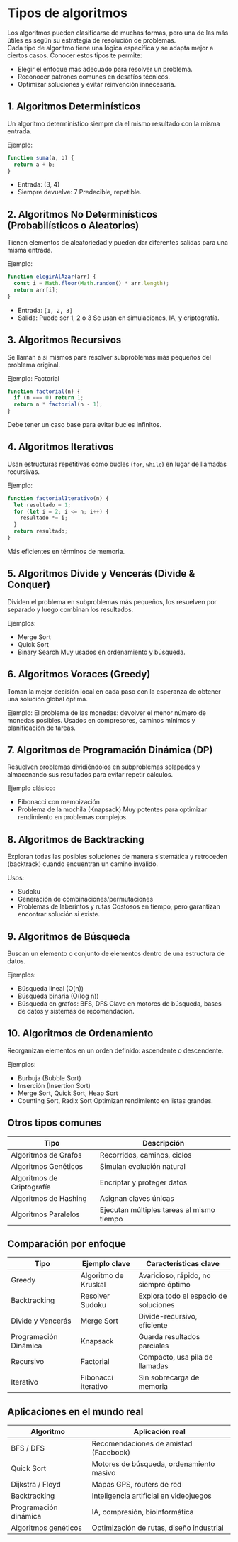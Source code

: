 # **Tipos de algoritmos**

Los algoritmos pueden clasificarse de muchas formas, pero una de las más útiles es según su estrategia de resolución de problemas.  
Cada tipo de algoritmo tiene una lógica específica y se adapta mejor a ciertos casos.
Conocer estos tipos te permite:
- Elegir el enfoque más adecuado para resolver un problema.
- Reconocer patrones comunes en desafíos técnicos.
- Optimizar soluciones y evitar reinvención innecesaria.



## **1. Algoritmos Determinísticos**

Un algoritmo determinístico siempre da el mismo resultado con la misma entrada.

Ejemplo:
```js
function suma(a, b) {
  return a + b;
}
```
- Entrada: (3, 4)    
- Siempre devuelve: 7
Predecible, repetible.



## **2. Algoritmos No Determinísticos (Probabilísticos o Aleatorios)**

Tienen elementos de aleatoriedad y pueden dar diferentes salidas para una misma entrada.

Ejemplo:
```js
function elegirAlAzar(arr) {
  const i = Math.floor(Math.random() * arr.length);
  return arr[i];
}
```
- Entrada: `[1, 2, 3]`
- Salida: Puede ser 1, 2 o 3
Se usan en simulaciones, IA, y criptografía.



## **3. Algoritmos Recursivos**

Se llaman a sí mismos para resolver subproblemas más pequeños del problema original.

Ejemplo: Factorial
```js
function factorial(n) {
  if (n === 0) return 1;
  return n * factorial(n - 1);
}
```
Debe tener un caso base para evitar bucles infinitos.



## **4. Algoritmos Iterativos**

Usan estructuras repetitivas como bucles (`for`, `while`) en lugar de llamadas recursivas.

Ejemplo:
```js
function factorialIterativo(n) {
  let resultado = 1;
  for (let i = 2; i <= n; i++) {
    resultado *= i;
  }
  return resultado;
}
```
Más eficientes en términos de memoria.



## **5. Algoritmos Divide y Vencerás (Divide & Conquer)**

Dividen el problema en subproblemas más pequeños, los resuelven por separado y luego combinan los resultados.

Ejemplos:
- Merge Sort
- Quick Sort
- Binary Search
Muy usados en ordenamiento y búsqueda.



## **6. Algoritmos Voraces (Greedy)**

Toman la mejor decisión local en cada paso con la esperanza de obtener una solución global óptima.

Ejemplo:
El problema de las monedas: devolver el menor número de monedas posibles.
Usados en compresores, caminos mínimos y planificación de tareas.



## **7. Algoritmos de Programación Dinámica (DP)**

Resuelven problemas dividiéndolos en subproblemas solapados y almacenando sus resultados para evitar repetir cálculos.

Ejemplo clásico:
- Fibonacci con memoización
- Problema de la mochila (Knapsack)
Muy potentes para optimizar rendimiento en problemas complejos.



## **8. Algoritmos de Backtracking**

Exploran todas las posibles soluciones de manera sistemática y retroceden (backtrack) cuando encuentran un camino inválido.

Usos:
- Sudoku
- Generación de combinaciones/permutaciones
- Problemas de laberintos y rutas
Costosos en tiempo, pero garantizan encontrar solución si existe.



## **9. Algoritmos de Búsqueda**

Buscan un elemento o conjunto de elementos dentro de una estructura de datos.

Ejemplos:
- Búsqueda lineal (O(n))
- Búsqueda binaria (O(log n))
- Búsqueda en grafos: BFS, DFS
Clave en motores de búsqueda, bases de datos y sistemas de recomendación.



## **10. Algoritmos de Ordenamiento**

Reorganizan elementos en un orden definido: ascendente o descendente.

Ejemplos:
- Burbuja (Bubble Sort)
- Inserción (Insertion Sort)
- Merge Sort, Quick Sort, Heap Sort
- Counting Sort, Radix Sort
Optimizan rendimiento en listas grandes.



## Otros tipos comunes

|Tipo|Descripción|
|---|---|
|Algoritmos de Grafos|Recorridos, caminos, ciclos|
|Algoritmos Genéticos|Simulan evolución natural|
|Algoritmos de Criptografía|Encriptar y proteger datos|
|Algoritmos de Hashing|Asignan claves únicas|
|Algoritmos Paralelos|Ejecutan múltiples tareas al mismo tiempo|



## Comparación por enfoque

| Tipo                  | Ejemplo clave        | Características clave                 |
| --------------------- | -------------------- | ------------------------------------- |
| Greedy                | Algoritmo de Kruskal | Avaricioso, rápido, no siempre óptimo |
| Backtracking          | Resolver Sudoku      | Explora todo el espacio de soluciones |
| Divide y Vencerás     | Merge Sort           | Divide-recursivo, eficiente           |
| Programación Dinámica | Knapsack             | Guarda resultados parciales           |
| Recursivo             | Factorial            | Compacto, usa pila de llamadas        |
| Iterativo             | Fibonacci iterativo  | Sin sobrecarga de memoria             |



## Aplicaciones en el mundo real

|Algoritmo|Aplicación real|
|---|---|
|BFS / DFS|Recomendaciones de amistad (Facebook)|
|Quick Sort|Motores de búsqueda, ordenamiento masivo|
|Dijkstra / Floyd|Mapas GPS, routers de red|
|Backtracking|Inteligencia artificial en videojuegos|
|Programación dinámica|IA, compresión, bioinformática|
|Algoritmos genéticos|Optimización de rutas, diseño industrial|
